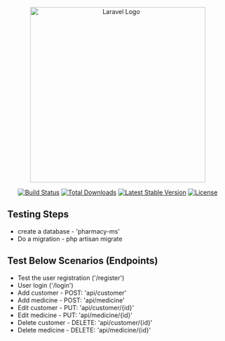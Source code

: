<p align="center"><a href="https://laravel.com" target="_blank"><img src="https://raw.githubusercontent.com/laravel/art/master/logo-lockup/5%20SVG/2%20CMYK/1%20Full%20Color/laravel-logolockup-cmyk-red.svg" width="400" alt="Laravel Logo"></a></p>

<p align="center">
<a href="https://github.com/laravel/framework/actions"><img src="https://github.com/laravel/framework/workflows/tests/badge.svg" alt="Build Status"></a>
<a href="https://packagist.org/packages/laravel/framework"><img src="https://img.shields.io/packagist/dt/laravel/framework" alt="Total Downloads"></a>
<a href="https://packagist.org/packages/laravel/framework"><img src="https://img.shields.io/packagist/v/laravel/framework" alt="Latest Stable Version"></a>
<a href="https://packagist.org/packages/laravel/framework"><img src="https://img.shields.io/packagist/l/laravel/framework" alt="License"></a>
</p>

## Testing Steps
- create a database - 'pharmacy-ms'
- Do a migration - php artisan migrate
## Test Below Scenarios (Endpoints)
- Test the user registration ('/register')
- User login ('/login')
- Add customer - POST: 'api/customer'
- Add medicine - POST: 'api/medicine'
- Edit customer - PUT: 'api/customer/{id}'
- Edit medicine - PUT: 'api/medicine/{id}'
- Delete customer - DELETE: 'api/customer/{id}'
- Delete medicine - DELETE: 'api/medicine/{id}'


